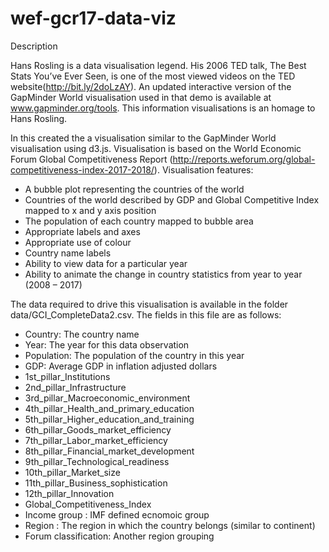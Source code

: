 # wef-gcr17-data-viz

Description

Hans Rosling is a data visualisation legend. His 2006 TED talk, The Best Stats You’ve Ever Seen, is one of the most viewed videos on the TED website(http://bit.ly/2doLzAY). An updated interactive version of the GapMinder World visualisation used in that demo is available at www.gapminder.org/tools. This information visualisations is an homage to Hans Rosling.

In this created the a visualisation similar to the GapMinder World visualisation using d3.js. Visualisation is based on the World Economic  Forum  Global  Competitiveness  Report (http://reports.weforum.org/global-competitiveness-index-2017-2018/).
Visualisation features:
* A bubble plot representing the countries of the world
* Countries of the world described by GDP and Global Competitive Index mapped to x and y axis position
* The population of each country mapped to bubble area
* Appropriate labels and axes
* Appropriate use of colour
* Country name labels
* Ability to view data for a particular year
* Ability to animate the change in country statistics from year to year (2008
– 2017)

The data required to drive this visualisation is available in the folder data/GCI_CompleteData2.csv. The fields in this file are as follows:
* Country: The country name
* Year: The year for this data observation
* Population: The population of the country in this year
* GDP: Average GDP in inflation adjusted dollars
* 1st_pillar_Institutions
* 2nd_pillar_Infrastructure
* 3rd_pillar_Macroeconomic_environment
* 4th_pillar_Health_and_primary_education
* 5th_pillar_Higher_education_and_training
* 6th_pillar_Goods_market_efficiency
* 7th_pillar_Labor_market_efficiency
* 8th_pillar_Financial_market_development
* 9th_pillar_Technological_readiness
* 10th_pillar_Market_size
* 11th_pillar_Business_sophistication
* 12th_pillar_Innovation
* Global_Competitiveness_Index
* Income group : IMF defined ecnomoic group
* Region : The region in which the country belongs (similar to continent)
* Forum classification: Another region grouping
